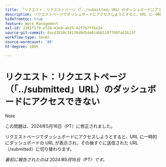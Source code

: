 ```yaml
---
title: 「リクエスト：リクエストページ（「../submitted」URL）のダッシュボードにアクセスできない」
description: リクエストページでダッシュボードにアクセスしようとすると、URL に一時的にダッシュボードの URL が表示され、その後すぐに送信された URL（/submitted）に切り替わります。
hidefromtoc: true
feature: Work Management
exl-id: 3181f179-ef28-42e9-ab29-42f7b7ffbe24
source-git-commit: 4acd3830c34139d8d54e614bb5197f00fa63613f
workflow-type: tm+mt
source-wordcount: '80'
ht-degree: 100%

---
```


# リクエスト：リクエストページ（「../submitted」URL）のダッシュボードにアクセスできない

>[!NOTE]
>
>この問題は、2024年5月16日（PT）に修正されました。

リクエストページでダッシュボードにアクセスしようとすると、URL に一時的にダッシュボードの URL が表示され、その後すぐに送信された URL（/submitted）に切り替わります。

_最初に報告されたのは 2024年5月16日（PT）です。_
